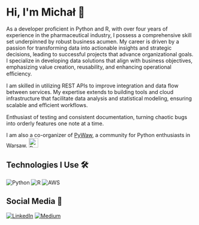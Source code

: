 # Hi, I'm Michał 👋

As a developer proficient in Python and R, with over four years of experience in the pharmaceutical industry, I possess a comprehensive skill set underpinned by robust business acumen. My career is driven by a passion for transforming data into actionable insights and strategic decisions, leading to successful projects that advance organizational goals. I specialize in developing data solutions that align with business objectives, emphasizing value creation, reusability, and enhancing operational eﬃciency. 

I am skilled in utilizing REST APIs to improve integration and data flow between services. My expertise extends to building tools and cloud infrastructure that facilitate data analysis and statistical modeling, ensuring scalable and eﬃcient workflows.

Enthusiast of testing and consistent documentation, turning chaotic bugs into orderly features one note at a time.

I am also a co-organizer of [PyWaw](http://pywaw.org), a community for Python enthusiasts in Warsaw. <img src="http://pywaw.org/static/img/logo.png" alt="PyWaw Logo" width="25">

## Technologies I Use 🛠️

![Python](https://img.shields.io/badge/Python-3776AB?style=flat&logo=python&logoColor=white) ![R](https://img.shields.io/badge/R-276DC3?style=flat&logo=r&logoColor=white) ![AWS](https://img.shields.io/badge/AWS-232F3E?style=flat&logo=amazon-aws&logoColor=white)

## Social Media 🔗

[![LinkedIn](https://img.shields.io/badge/LinkedIn-0077B5?style=flat&logo=linkedin&logoColor=white)](https://www.linkedin.com/in/michal-ozieblo/) [![Medium](https://img.shields.io/badge/Medium-12100E?style=flat&logo=medium&logoColor=white)](https://medium.com/@michaozibo)
